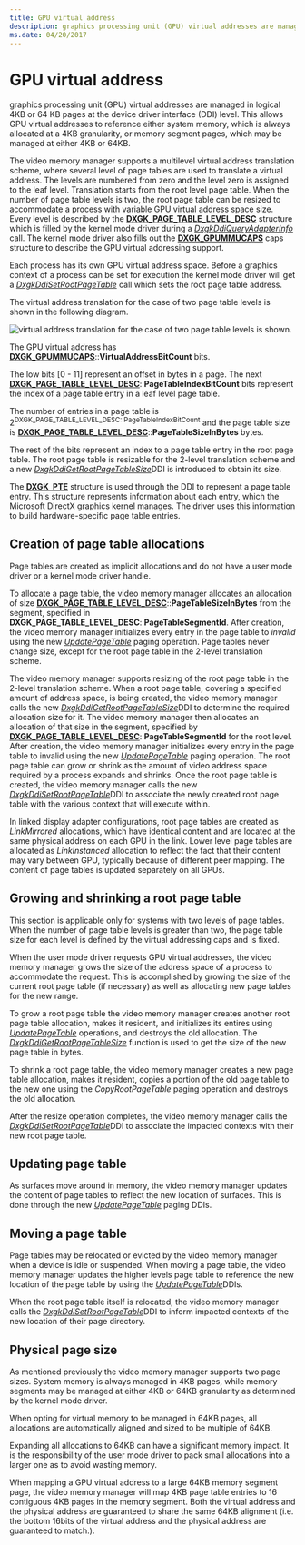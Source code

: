 ```yaml
---
title: GPU virtual address
description: graphics processing unit (GPU) virtual addresses are managed in logical 4KB or 64 KB pages at the device driver interface (DDI) level.
ms.date: 04/20/2017
---
```


# GPU virtual address


graphics processing unit (GPU) virtual addresses are managed in logical 4KB or 64 KB pages at the device driver interface (DDI) level. This allows GPU virtual addresses to reference either system memory, which is always allocated at a 4KB granularity, or memory segment pages, which may be managed at either 4KB or 64KB.

The video memory manager supports a multilevel virtual address translation scheme, where several level of page tables are used to translate a virtual address. The levels are numbered from zero and the level zero is assigned to the leaf level. Translation starts from the root level page table. When the number of page table levels is two, the root page table can be resized to accommodate a process with variable GPU virtual address space size. Every level is described by the [**DXGK\_PAGE\_TABLE\_LEVEL\_DESC**](/windows-hardware/drivers/ddi/d3dkmddi/ns-d3dkmddi-_dxgk_page_table_level_desc) structure which is filled by the kernel mode driver during a [*DxgkDdiQueryAdapterInfo*](/windows-hardware/drivers/ddi/d3dkmddi/nc-d3dkmddi-dxgkddi_queryadapterinfo) call. The kernel mode driver also fills out the [**DXGK\_GPUMMUCAPS**](/windows-hardware/drivers/ddi/d3dkmddi/ns-d3dkmddi-_dxgk_gpummucaps) caps structure to describe the GPU virtual addressing support.

Each process has its own GPU virtual address space. Before a graphics context of a process can be set for execution the kernel mode driver will get a [*DxgkDdiSetRootPageTable*](/windows-hardware/drivers/ddi/d3dkmddi/nc-d3dkmddi-dxgkddi_setrootpagetable) call which sets the root page table address.

The virtual address translation for the case of two page table levels is shown in the following diagram.

![virtual address translation for the case of two page table levels is shown.](images/gpu-virtual-address.1.png)

The GPU virtual address has [**DXGK\_GPUMMUCAPS**](/windows-hardware/drivers/ddi/d3dkmddi/ns-d3dkmddi-_dxgk_gpummucaps)::**VirtualAddressBitCount** bits.

The low bits \[0 - 11\] represent an offset in bytes in a page. The next [**DXGK\_PAGE\_TABLE\_LEVEL\_DESC**](/windows-hardware/drivers/ddi/d3dkmddi/ns-d3dkmddi-_dxgk_page_table_level_desc)::**PageTableIndexBitCount** bits represent the index of a page table entry in a leaf level page table.

The number of entries in a page table is 2<sup>DXGK\_PAGE\_TABLE\_LEVEL\_DESC::PageTableIndexBitCount</sup> and the page table size is [**DXGK\_PAGE\_TABLE\_LEVEL\_DESC**](/windows-hardware/drivers/ddi/d3dkmddi/ns-d3dkmddi-_dxgk_page_table_level_desc)::**PageTableSizeInBytes** bytes.

The rest of the bits represent an index to a page table entry in the root page table. The root page table is resizable for the 2-level translation scheme and a new [*DxgkDdiGetRootPageTableSize*](/windows-hardware/drivers/ddi/d3dkmddi/nc-d3dkmddi-dxgkddi_getrootpagetablesize)DDI is introduced to obtain its size.

The [**DXGK\_PTE**](/windows-hardware/drivers/ddi/d3dukmdt/ns-d3dukmdt-_dxgk_pte) structure is used through the DDI to represent a page table entry. This structure represents information about each entry, which the Microsoft DirectX graphics kernel manages. The driver uses this information to build hardware-specific page table entries.

## <span id="Creation_of_page_table_allocations"></span><span id="creation_of_page_table_allocations"></span><span id="CREATION_OF_PAGE_TABLE_ALLOCATIONS"></span>Creation of page table allocations


Page tables are created as implicit allocations and do not have a user mode driver or a kernel mode driver handle.

To allocate a page table, the video memory manager allocates an allocation of size [**DXGK\_PAGE\_TABLE\_LEVEL\_DESC**](/windows-hardware/drivers/ddi/d3dkmddi/ns-d3dkmddi-_dxgk_page_table_level_desc)::**PageTableSizeInBytes** from the segment, specified in **DXGK\_PAGE\_TABLE\_LEVEL\_DESC**::**PageTableSegmentId**. After creation, the video memory manager initializes every entry in the page table to *invalid* using the new [*UpdatePageTable*](./dxgkddiupdatepagetable.md) paging operation. Page tables never change size, except for the root page table in the 2-level translation scheme.

The video memory manager supports resizing of the root page table in the 2-level translation scheme. When a root page table, covering a specified amount of address space, is being created, the video memory manager calls the new [*DxgkDdiGetRootPageTableSize*](/windows-hardware/drivers/ddi/d3dkmddi/nc-d3dkmddi-dxgkddi_getrootpagetablesize)DDI to determine the required allocation size for it. The video memory manager then allocates an allocation of that size in the segment, specified by [**DXGK\_PAGE\_TABLE\_LEVEL\_DESC**](/windows-hardware/drivers/ddi/d3dkmddi/ns-d3dkmddi-_dxgk_page_table_level_desc)::**PageTableSegmentId** for the root level. After creation, the video memory manager initializes every entry in the page table to invalid using the new [*UpdatePageTable*](./dxgkddiupdatepagetable.md) paging operation. The root page table can grow or shrink as the amount of video address space required by a process expands and shrinks. Once the root page table is created, the video memory manager calls the new [*DxgkDdiSetRootPageTable*](/windows-hardware/drivers/ddi/d3dkmddi/nc-d3dkmddi-dxgkddi_setrootpagetable)DDI to associate the newly created root page table with the various context that will execute within.

In linked display adapter configurations, root page tables are created as *LinkMirrored* allocations, which have identical content and are located at the same physical address on each GPU in the link. Lower level page tables are allocated as *LinkInstanced* allocation to reflect the fact that their content may vary between GPU, typically because of different peer mapping. The content of page tables is updated separately on all GPUs.

## <span id="Growing_and_shrinking_a_root_page_table"></span><span id="growing_and_shrinking_a_root_page_table"></span><span id="GROWING_AND_SHRINKING_A_ROOT_PAGE_TABLE"></span>Growing and shrinking a root page table


This section is applicable only for systems with two levels of page tables. When the number of page table levels is greater than two, the page table size for each level is defined by the virtual addressing caps and is fixed.

When the user mode driver requests GPU virtual addresses, the video memory manager grows the size of the address space of a process to accommodate the request. This is accomplished by growing the size of the current root page table (if necessary) as well as allocating new page tables for the new range.

To grow a root page table the video memory manager creates another root page table allocation, makes it resident, and initializes its entires using [*UpdatePageTable*](./dxgkddiupdatepagetable.md) operations, and destroys the old allocation. The [*DxgkDdiGetRootPageTableSize*](/windows-hardware/drivers/ddi/d3dkmddi/nc-d3dkmddi-dxgkddi_getrootpagetablesize) function is used to get the size of the new page table in bytes.

To shrink a root page table, the video memory manager creates a new page table allocation, makes it resident, copies a portion of the old page table to the new one using the *CopyRootPageTable* paging operation and destroys the old allocation.

After the resize operation completes, the video memory manager calls the [*DxgkDdiSetRootPageTable*](/windows-hardware/drivers/ddi/d3dkmddi/nc-d3dkmddi-dxgkddi_setrootpagetable)DDI to associate the impacted contexts with their new root page table.

## <span id="Updating_page_table"></span><span id="updating_page_table"></span><span id="UPDATING_PAGE_TABLE"></span>Updating page table


As surfaces move around in memory, the video memory manager updates the content of page tables to reflect the new location of surfaces. This is done through the new [*UpdatePageTable*](./dxgkddiupdatepagetable.md) paging DDIs.

## <span id="Moving_a_page_table"></span><span id="moving_a_page_table"></span><span id="MOVING_A_PAGE_TABLE"></span>Moving a page table


Page tables may be relocated or evicted by the video memory manager when a device is idle or suspended. When moving a page table, the video memory manager updates the higher levels page table to reference the new location of the page table by using the [*UpdatePageTable*](./dxgkddiupdatepagetable.md)DDIs.

When the root page table itself is relocated, the video memory manager calls the [*DxgkDdiSetRootPageTable*](/windows-hardware/drivers/ddi/d3dkmddi/nc-d3dkmddi-dxgkddi_setrootpagetable)DDI to inform impacted contexts of the new location of their page directory.

## <span id="Physical_page_size"></span><span id="physical_page_size"></span><span id="PHYSICAL_PAGE_SIZE"></span>Physical page size


As mentioned previously the video memory manager supports two page sizes. System memory is always managed in 4KB pages, while memory segments may be managed at either 4KB or 64KB granularity as determined by the kernel mode driver.

When opting for virtual memory to be managed in 64KB pages, all allocations are automatically aligned and sized to be multiple of 64KB.

Expanding all allocations to 64KB can have a significant memory impact. It is the responsibility of the user mode driver to pack small allocations into a larger one as to avoid wasting memory.

When mapping a GPU virtual address to a large 64KB memory segment page, the video memory manager will map 4KB page table entries to 16 contiguous 4KB pages in the memory segment. Both the virtual address and the physical address are guaranteed to share the same 64KB alignment (i.e. the bottom 16bits of the virtual address and the physical address are guaranteed to match.).

 

